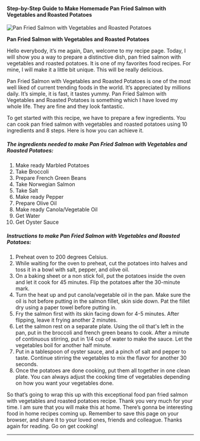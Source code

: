             

#### Step-by-Step Guide to Make Homemade Pan Fried Salmon with Vegetables and Roasted Potatoes

![Pan Fried Salmon with Vegetables and Roasted Potatoes](https://img-global.cpcdn.com/recipes/2be7e2977ce47c2f/751x532cq70/pan-fried-salmon-with-vegetables-and-roasted-potatoes-recipe-main-photo.jpg)

**Pan Fried Salmon with Vegetables and Roasted Potatoes**

Hello everybody, it’s me again, Dan, welcome to my recipe page. Today, I will show you a way to prepare a distinctive dish, pan fried salmon with vegetables and roasted potatoes. It is one of my favorites food recipes. For mine, I will make it a little bit unique. This will be really delicious.

Pan Fried Salmon with Vegetables and Roasted Potatoes is one of the most well liked of current trending foods in the world. It’s appreciated by millions daily. It’s simple, it is fast, it tastes yummy. Pan Fried Salmon with Vegetables and Roasted Potatoes is something which I have loved my whole life. They are fine and they look fantastic.

To get started with this recipe, we have to prepare a few ingredients. You can cook pan fried salmon with vegetables and roasted potatoes using 10 ingredients and 8 steps. Here is how you can achieve it.

##### The ingredients needed to make Pan Fried Salmon with Vegetables and Roasted Potatoes:

1.  Make ready Marbled Potatoes
2.  Take Broccoli
3.  Prepare French Green Beans
4.  Take Norwegian Salmon
5.  Take Salt
6.  Make ready Pepper
7.  Prepare Olive Oil
8.  Make ready Canola/Vegetable Oil
9.  Get Water
10.  Get Oyster Sauce

##### Instructions to make Pan Fried Salmon with Vegetables and Roasted Potatoes:

1.  Preheat oven to 200 degrees Celsius.
2.  While waiting for the oven to preheat, cut the potatoes into halves and toss it in a bowl with salt, pepper, and olive oil.
3.  On a baking sheet or a non stick foil, put the potatoes inside the oven and let it cook for 45 minutes. Flip the potatoes after the 30-minute mark.
4.  Turn the heat up and put canola/vegetable oil in the pan. Make sure the oil is hot before putting in the salmon fillet, skin side down. Pat the fillet dry using a paper towel before putting in.
5.  Fry the salmon first with its skin facing down for 4-5 minutes. After flipping, leave it frying another 2 minutes.
6.  Let the salmon rest on a separate plate. Using the oil that's left in the pan, put in the broccoli and french green beans to cook. After a minute of continuous stirring, put in 1/4 cup of water to make the sauce. Let the vegetables boil for another half minute.
7.  Put in a tablespoon of oyster sauce, and a pinch of salt and pepper to taste. Continue stirring the vegetables to mix the flavor for another 30 seconds.
8.  Once the potatoes are done cooking, put them all together in one clean plate. You can always adjust the cooking time of vegetables depending on how you want your vegetables done.

So that’s going to wrap this up with this exceptional food pan fried salmon with vegetables and roasted potatoes recipe. Thank you very much for your time. I am sure that you will make this at home. There’s gonna be interesting food in home recipes coming up. Remember to save this page on your browser, and share it to your loved ones, friends and colleague. Thanks again for reading. Go on get cooking!

* * *